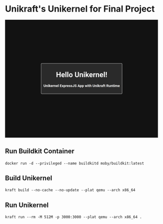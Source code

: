 # Unikraft's Unikernel for Final Project

![Web Preview](image/web_preview.png)

## Run Buildkit Container

`docker run -d --privileged --name buildkitd moby/buildkit:latest`

## Build Unikernel

`kraft build --no-cache --no-update --plat qemu --arch x86_64`

## Run Unikernel

`kraft run --rm -M 512M -p 3000:3000 --plat qemu --arch x86_64 .`
